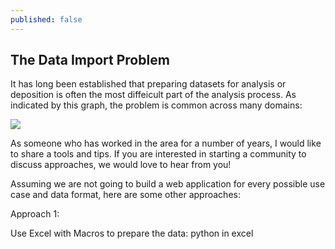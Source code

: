 ```yaml
---
published: false
---
```


## The Data Import Problem

It has long been established that preparing datasets for analysis or deposition is often the most diffeicult part of the analysis process. As indicated by this graph, the problem is common across many domains:

![](/http://openrefine.org/images/2014survey/1.png)

As someone who has worked in the area for a number of years, I would like to share a tools and tips. If you are interested in starting a community to discuss approaches, we would love to hear from you!

Assuming we are not going to build a web application for every possible use case and data format, here are some other approaches:

Approach 1:

Use Excel with Macros to prepare the data:
python in excel
